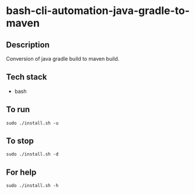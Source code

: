 # bash-cli-automation-java-gradle-to-maven

## Description
Conversion of java gradle build
to maven build. 

## Tech stack
- bash

## To run
`sudo ./install.sh -u`

## To stop
`sudo ./install.sh -d`

## For help
`sudo ./install.sh -h`
